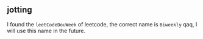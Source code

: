 ## jotting

I found the `leetCodeDouWeek` of leetcode, the correct name is `Biweekly` qaq, I will use this name in the future.
